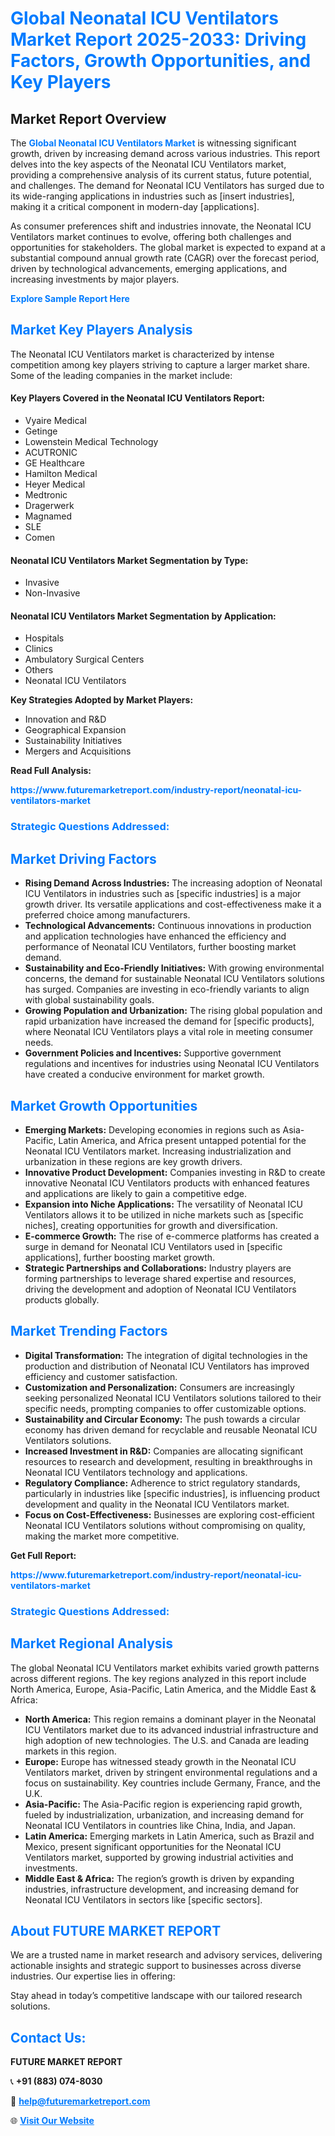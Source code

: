 <h1 style="color: #007BFF;">Global Neonatal ICU Ventilators Market Report 2025-2033: Driving Factors, Growth Opportunities, and Key Players</h1>

<section id="overview">
<h2>Market Report Overview</h2>
<p>The <a href="https://www.futuremarketreport.com/industry-report/neonatal-icu-ventilators-market" style="color: #007BFF; text-decoration: none;"><strong>Global Neonatal ICU Ventilators Market</strong></a> is witnessing significant growth, driven by increasing demand across various industries. This report delves into the key aspects of the Neonatal ICU Ventilators market, providing a comprehensive analysis of its current status, future potential, and challenges. The demand for Neonatal ICU Ventilators has surged due to its wide-ranging applications in industries such as [insert industries], making it a critical component in modern-day [applications].</p>
<p>As consumer preferences shift and industries innovate, the Neonatal ICU Ventilators market continues to evolve, offering both challenges and opportunities for stakeholders. The global market is expected to expand at a substantial compound annual growth rate (CAGR) over the forecast period, driven by technological advancements, emerging applications, and increasing investments by major players.</p>
</section>

<section id="overview">
<p><a href="https://www.futuremarketreport.com/request-sample/reportId=121975" style="color: #007BFF; text-decoration: none;"><strong>Explore Sample Report Here</strong></a></p>
</section>

<section id="key-players">
<h2 style="color: #007BFF;">Market Key Players Analysis</h2>
<p>The Neonatal ICU Ventilators market is characterized by intense competition among key players striving to capture a larger market share. Some of the leading companies in the market include:</p>
<h4>Key Players Covered in the Neonatal ICU Ventilators Report:</h4>
<ul><li>Vyaire Medical</li><li>Getinge</li><li>Lowenstein Medical Technology</li><li>ACUTRONIC</li><li>GE Healthcare</li><li>Hamilton Medical</li><li>Heyer Medical</li><li>Medtronic</li><li>Dragerwerk</li><li>Magnamed</li><li>SLE</li><li>Comen</li></ul>
<h4>Neonatal ICU Ventilators Market Segmentation by Type:</h4>
<ul><li>Invasive</li><li>Non-Invasive</li></ul>

<h4>Neonatal ICU Ventilators Market Segmentation by Application:</h4>
<ul><li>Hospitals</li><li>Clinics</li><li>Ambulatory Surgical Centers</li><li>Others</li><li>Neonatal ICU Ventilators</li></ul>
<p><strong>Key Strategies Adopted by Market Players:</strong></p>
<ul>
<li>Innovation and R&D</li>
<li>Geographical Expansion</li>
<li>Sustainability Initiatives</li>
<li>Mergers and Acquisitions</li>
</ul>
</section>

<section>
<p><strong>Read Full Analysis: </strong></p><a href="https://www.futuremarketreport.com/industry-report/neonatal-icu-ventilators-market" style="color: #007BFF; text-decoration: none;"><strong>https://www.futuremarketreport.com/industry-report/neonatal-icu-ventilators-market</strong></a>
<h3 style="color: #007BFF;">Strategic Questions Addressed:</h3>
</section>

<section id="driving-factors">
<h2 style="color: #007BFF;">Market Driving Factors</h2>
<ul>
<li><strong>Rising Demand Across Industries:</strong> The increasing adoption of Neonatal ICU Ventilators in industries such as [specific industries] is a major growth driver. Its versatile applications and cost-effectiveness make it a preferred choice among manufacturers.</li>
<li><strong>Technological Advancements:</strong> Continuous innovations in production and application technologies have enhanced the efficiency and performance of Neonatal ICU Ventilators, further boosting market demand.</li>
<li><strong>Sustainability and Eco-Friendly Initiatives:</strong> With growing environmental concerns, the demand for sustainable Neonatal ICU Ventilators solutions has surged. Companies are investing in eco-friendly variants to align with global sustainability goals.</li>
<li><strong>Growing Population and Urbanization:</strong> The rising global population and rapid urbanization have increased the demand for [specific products], where Neonatal ICU Ventilators plays a vital role in meeting consumer needs.</li>
<li><strong>Government Policies and Incentives:</strong> Supportive government regulations and incentives for industries using Neonatal ICU Ventilators have created a conducive environment for market growth.</li>
</ul>
</section>

<section id="growth-opportunities">
<h2 style="color: #007BFF;">Market Growth Opportunities</h2>
<ul>
<li><strong>Emerging Markets:</strong> Developing economies in regions such as Asia-Pacific, Latin America, and Africa present untapped potential for the Neonatal ICU Ventilators market. Increasing industrialization and urbanization in these regions are key growth drivers.</li>
<li><strong>Innovative Product Development:</strong> Companies investing in R&D to create innovative Neonatal ICU Ventilators products with enhanced features and applications are likely to gain a competitive edge.</li>
<li><strong>Expansion into Niche Applications:</strong> The versatility of Neonatal ICU Ventilators allows it to be utilized in niche markets such as [specific niches], creating opportunities for growth and diversification.</li>
<li><strong>E-commerce Growth:</strong> The rise of e-commerce platforms has created a surge in demand for Neonatal ICU Ventilators used in [specific applications], further boosting market growth.</li>
<li><strong>Strategic Partnerships and Collaborations:</strong> Industry players are forming partnerships to leverage shared expertise and resources, driving the development and adoption of Neonatal ICU Ventilators products globally.</li>
</ul>
</section>

<section id="trending-factors">
<h2 style="color: #007BFF;">Market Trending Factors</h2>
<ul>
<li><strong>Digital Transformation:</strong> The integration of digital technologies in the production and distribution of Neonatal ICU Ventilators has improved efficiency and customer satisfaction.</li>
<li><strong>Customization and Personalization:</strong> Consumers are increasingly seeking personalized Neonatal ICU Ventilators solutions tailored to their specific needs, prompting companies to offer customizable options.</li>
<li><strong>Sustainability and Circular Economy:</strong> The push towards a circular economy has driven demand for recyclable and reusable Neonatal ICU Ventilators solutions.</li>
<li><strong>Increased Investment in R&D:</strong> Companies are allocating significant resources to research and development, resulting in breakthroughs in Neonatal ICU Ventilators technology and applications.</li>
<li><strong>Regulatory Compliance:</strong> Adherence to strict regulatory standards, particularly in industries like [specific industries], is influencing product development and quality in the Neonatal ICU Ventilators market.</li>
<li><strong>Focus on Cost-Effectiveness:</strong> Businesses are exploring cost-efficient Neonatal ICU Ventilators solutions without compromising on quality, making the market more competitive.</li>
</ul>
</section>

<section>
<p><strong>Get Full Report: </strong></p><a href="https://www.futuremarketreport.com/industry-report/neonatal-icu-ventilators-market" style="color: #007BFF; text-decoration: none;"><strong>https://www.futuremarketreport.com/industry-report/neonatal-icu-ventilators-market</strong></a>
<h3 style="color: #007BFF;">Strategic Questions Addressed:</h3>
</section>


<section id="regional-analysis">
<h2 style="color: #007BFF;">Market Regional Analysis</h2>
<p>The global Neonatal ICU Ventilators market exhibits varied growth patterns across different regions. The key regions analyzed in this report include North America, Europe, Asia-Pacific, Latin America, and the Middle East & Africa:</p>
<ul>
<li><strong>North America:</strong> This region remains a dominant player in the Neonatal ICU Ventilators market due to its advanced industrial infrastructure and high adoption of new technologies. The U.S. and Canada are leading markets in this region.</li>
<li><strong>Europe:</strong> Europe has witnessed steady growth in the Neonatal ICU Ventilators market, driven by stringent environmental regulations and a focus on sustainability. Key countries include Germany, France, and the U.K.</li>
<li><strong>Asia-Pacific:</strong> The Asia-Pacific region is experiencing rapid growth, fueled by industrialization, urbanization, and increasing demand for Neonatal ICU Ventilators in countries like China, India, and Japan.</li>
<li><strong>Latin America:</strong> Emerging markets in Latin America, such as Brazil and Mexico, present significant opportunities for the Neonatal ICU Ventilators market, supported by growing industrial activities and investments.</li>
<li><strong>Middle East & Africa:</strong> The region’s growth is driven by expanding industries, infrastructure development, and increasing demand for Neonatal ICU Ventilators in sectors like [specific sectors].</li>
</ul>
</section>

<footer>
<h2 style="color: #007BFF;">About FUTURE MARKET REPORT</h2>
<p>We are a trusted name in market research and advisory services, delivering actionable insights and strategic support to businesses across diverse industries. Our expertise lies in offering:</p>

<p>Stay ahead in today’s competitive landscape with our tailored research solutions.</p>

<h2 style="color: #007BFF;">Contact Us:</h2>
<p><strong>FUTURE MARKET REPORT</strong></p>
<p>📞 <strong>+91 (883) 074-8030</strong></p>
<p>📧 <strong><a href="mailto:help@futuremarketreport.com" style="color: #007BFF;">help@futuremarketreport.com</a></strong></p>
<p>🌐 <strong><a href="https://www.futuremarketreport.com/" style="color: #007BFF;">Visit Our Website</a></strong></p>
</footer>